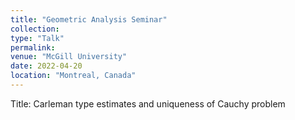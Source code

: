 ```yaml
---
title: "Geometric Analysis Seminar"
collection:
type: "Talk"
permalink:
venue: "McGill University"
date: 2022-04-20
location: "Montreal, Canada"
---
```


Title: Carleman type estimates and uniqueness of Cauchy problem
